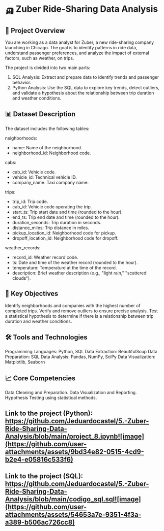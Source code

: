 # 🛺 Zuber Ride-Sharing Data Analysis

## 🚀 Project Overview
You are working as a data analyst for Zuber, a new ride-sharing company launching in Chicago. The goal is to identify patterns in ride data, understand passenger preferences, and analyze the impact of external factors, such as weather, on trips.

The project is divided into two main parts:

1. SQL Analysis: Extract and prepare data to identify trends and passenger behavior.
2. Python Analysis: Use the SQL data to explore key trends, detect outliers, and validate a hypothesis about the relationship between trip duration and weather conditions.

## 📊 Dataset Description
The dataset includes the following tables:

neighborhoods:
* name: Name of the neighborhood.
* neighborhood_id: Neighborhood code.

cabs:
* cab_id: Vehicle code.
* vehicle_id: Technical vehicle ID.
* company_name: Taxi company name.

trips:
* trip_id: Trip code.
* cab_id: Vehicle code operating the trip.
* start_ts: Trip start date and time (rounded to the hour).
* end_ts: Trip end date and time (rounded to the hour).
* duration_seconds: Trip duration in seconds.
* distance_miles: Trip distance in miles.
* pickup_location_id: Neighborhood code for pickup.
* dropoff_location_id: Neighborhood code for dropoff.

weather_records:
* record_id: Weather record code.
* ts: Date and time of the weather record (rounded to the hour).
* temperature: Temperature at the time of the record.
* description: Brief weather description (e.g., "light rain," "scattered clouds").

## 🎯 Key Objectives
Identify neighborhoods and companies with the highest number of completed trips.
Verify and remove outliers to ensure precise analysis.
Test a statistical hypothesis to determine if there is a relationship between trip duration and weather conditions.

## 🛠️ Tools and Technologies
Programming Languages: Python, SQL
Data Extraction: BeautifulSoup
Data Preparation: SQL
Data Analysis: Pandas, NumPy, SciPy
Data Visualization: Matplotlib, Seaborn

## 📈 Core Competencies
Data Cleaning and Preparation.
Data Visualization and Reporting.
Hypothesis Testing using statistical methods.

## Link to the project (Python): https://github.com/Jeduardocastel/5.-Zuber-Ride-Sharing-Data-Analysis/blob/main/project_8.ipynb![image](https://github.com/user-attachments/assets/9bd34e82-0515-4cd9-b2e4-e05816c533f6)

## Link to the project (SQL): https://github.com/Jeduardocastel/5.-Zuber-Ride-Sharing-Data-Analysis/blob/main/codigo_sql.sql![image](https://github.com/user-attachments/assets/54653a7e-9351-4f3a-a389-b506ac726cc8)

